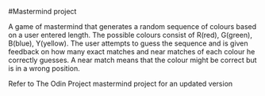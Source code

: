 #Mastermind project

A game of mastermind that generates a random sequence of colours based on a user entered length.
The possible colours consist of R(red), G(green), B(blue), Y(yellow).
The user attempts to guess the sequence and is given feedback on how many exact matches and near matches of each colour he correctly guesses. A near match means that the colour might be correct but is in a wrong position.

Refer to The Odin Project mastermind project for an updated version